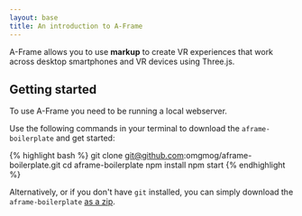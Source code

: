 ```yaml
---
layout: base
title: An introduction to A-Frame
---
```


A-Frame allows you to use **markup** to create VR experiences that work across desktop smartphones and VR devices using Three.js.

## Getting started

To use A-Frame you need to be running a local webserver.

Use the following commands in your terminal to download the `aframe-boilerplate` and get started:

{% highlight bash %}
git clone git@github.com:omgmog/aframe-boilerplate.git
cd aframe-boilerplate
npm install
npm start
{% endhighlight %}

Alternatively, or if you don't have `git` installed, you can simply download the `aframe-boilerplate` [as a zip](https://github.com/omgmog/aframe-boilerplate/archive/master.zip).

